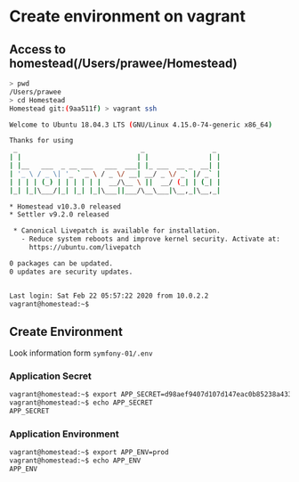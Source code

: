 # Create environment on vagrant

## Access to homestead(/Users/prawee/Homestead)

```bash
> pwd
/Users/prawee
> cd Homestead
Homestead git:(9aa511f) > vagrant ssh
```

```bash
Welcome to Ubuntu 18.04.3 LTS (GNU/Linux 4.15.0-74-generic x86_64)

Thanks for using
 _                               _                 _ 
| |                             | |               | |
| |__   ___  _ __ ___   ___  ___| |_ ___  __ _  __| |
| '_ \ / _ \| '_ ` _ \ / _ \/ __| __/ _ \/ _` |/ _` |
| | | | (_) | | | | | |  __/\__ \ ||  __/ (_| | (_| |
|_| |_|\___/|_| |_| |_|\___||___/\__\___|\__,_|\__,_|

* Homestead v10.3.0 released
* Settler v9.2.0 released

 * Canonical Livepatch is available for installation.
   - Reduce system reboots and improve kernel security. Activate at:
     https://ubuntu.com/livepatch

0 packages can be updated.
0 updates are security updates.


Last login: Sat Feb 22 05:57:22 2020 from 10.0.2.2
vagrant@homestead:~$
```

## Create Environment

Look information form `symfony-01/.env`

### Application Secret

```bash
vagrant@homestead:~$ export APP_SECRET=d98aef9407d107d147eac0b85238a433
vagrant@homestead:~$ echo APP_SECRET
APP_SECRET
```

### Application Environment

```bash
vagrant@homestead:~$ export APP_ENV=prod
vagrant@homestead:~$ echo APP_ENV
APP_ENV
```
